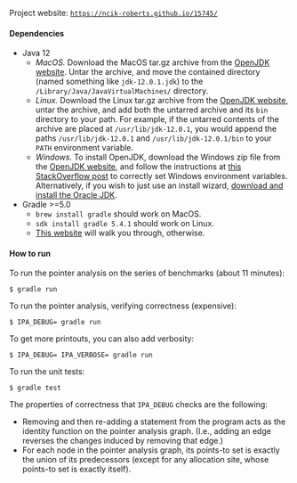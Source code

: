Project website: [`https://ncik-roberts.github.io/15745/`](https://ncik-roberts.github.io/15745/)

#### Dependencies
  * Java 12
    * *MacOS.* Download the MacOS tar.gz archive from the [OpenJDK website](https://jdk.java.net/12/). Untar the archive, and move the contained directory (named something like `jdk-12.0.1.jdk`) to the `/Library/Java/JavaVirtualMachines/` directory.
    * *Linux.* Download the Linux tar.gz archive from the [OpenJDK website](https://jdk.java.net/12/), untar the archive, and add both the untarred archive and its `bin` directory to your path. For example, if the untarred contents of the archive are placed at `/usr/lib/jdk-12.0.1`, you would append the paths `/usr/lib/jdk-12.0.1` and `/usr/lib/jdk-12.0.1/bin` to your `PATH` environment variable.
    * *Windows.* To install OpenJDK, download the Windows zip file from the [OpenJDK website](https://jdk.java.net/12/), and follow the instructions at [this StackOverflow post](https://stackoverflow.com/questions/52511778/how-to-install-openjdk-11-on-windows/52531093#52531093) to correctly set Windows environment variables. Alternatively, if you wish to just use an install wizard, [download and install the Oracle JDK](https://www.oracle.com/technetwork/java/javase/downloads/jdk12-downloads-5295953.html).
  * Gradle >=5.0
    * `brew install gradle` should work on MacOS.
    * `sdk install gradle 5.4.1` should work on Linux.
    * [This website](https://gradle.org/install/) will walk you through, otherwise.

#### How to run

To run the pointer analysis on the series of benchmarks (about 11 minutes):

```
$ gradle run
```

To run the pointer analysis, verifying correctness (expensive):

```
$ IPA_DEBUG= gradle run
```

To get more printouts, you can also add verbosity:

```
$ IPA_DEBUG= IPA_VERBOSE= gradle run
```

To run the unit tests:

```
$ gradle test
```

The properties of correctness that `IPA_DEBUG` checks are the following:
  * Removing and then re-adding a statement from the program acts as the identity function on the pointer analysis graph. (I.e., adding an edge reverses the changes induced by removing that edge.)
  * For each node in the pointer analysis graph, its points-to set is exactly the union of its predecessors (except for any allocation site, whose points-to set is exactly itself).
